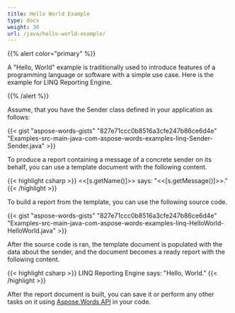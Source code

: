 ```yaml
---
title: Hello World Example
type: docs
weight: 30
url: /java/hello-world-example/
---
```


{{% alert color="primary" %}} 

A "Hello, World" example is traditionally used to introduce features of a programming language or software with a simple use case. Here is the example for LINQ Reporting Engine.

{{% /alert %}} 

Assume, that you have the Sender class defined in your application as follows:


{{< gist "aspose-words-gists" "827e71ccc0b8516a3cfe247b86ce6d4e" "Examples-src-main-java-com-aspose-words-examples-linq-Sender-Sender.java" >}}

To produce a report containing a message of a concrete sender on its behalf, you can use a template document with the following content.

{{< highlight csharp >}}
<<[s.getName()]>> says: "<<[s.getMessage()]>>."
{{< /highlight >}}

To build a report from the template, you can use the following source code.

{{< gist "aspose-words-gists" "827e71ccc0b8516a3cfe247b86ce6d4e" "Examples-src-main-java-com-aspose-words-examples-linq-HelloWorld-HelloWorld.java" >}}

After the source code is ran, the template document is populated with the data about the sender, and the document becomes a ready report with the following content.

{{< highlight csharp >}}
LINQ Reporting Engine says: "Hello, World."
{{< /highlight >}}

After the report document is built, you can save it or perform any other tasks on it using [Aspose.Words API](https://apireference.aspose.com/words/java/com.aspose.words/package-summary) in your code.

